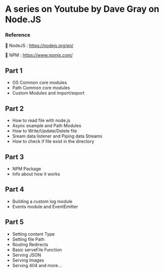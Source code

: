# A series on Youtube by Dave Gray on Node.JS

### Reference

🚀 NodeJS : https://nodejs.org/en/

🚀 NPM : https://www.npmjs.com/

## Part 1

- OS Common core modules
- Path Common core modules
- Custom Modules and import/export

## Part 2

- How to read file with node.js
- Async example and Path Modules
- How to Write/Update/Delete file
- Sream data listener and Piping data Streams
- How to check if file exist in the directory

## Part 3

- NPM Package
- Info about how it works

## Part 4

- Building a custom log module
- Events module and EventEmitter

## Part 5

- Setting content Type
- Setting file Path
- Routing Redirects
- Basic serveFile Function
- Serving JSON
- Serving Images
- Serving 404
and more...
